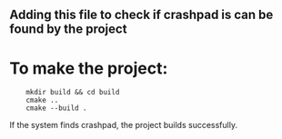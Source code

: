 ## Adding this file to check if crashpad is can be found by the project

# To make the project:

```
    mkdir build && cd build
    cmake ..
    cmake --build .
```

If the system finds crashpad, the project builds successfully.

